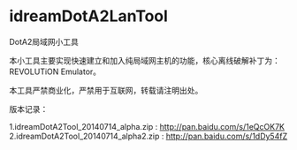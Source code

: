idreamDotA2LanTool
=================

DotA2局域网小工具

本小工具主要实现快速建立和加入纯局域网主机的功能，核心离线破解补丁为：REVOLUTiON Emulator。

本工具严禁商业化，严禁用于互联网，转载请注明出处。

版本记录：

1.idreamDotA2Tool_20140714_alpha.zip : http://pan.baidu.com/s/1eQcOK7K
2.idreamDotA2Tool_20140714_alpha2.zip : http://pan.baidu.com/s/1dDy54fZ
